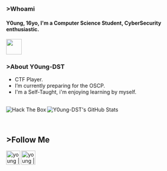 ### >Whoami

#### Y0ung, 16yo, I'm a Computer Science Student, CyberSecurity enthusiastic.

<img width="42px" src="https://media.discordapp.net/attachments/635278809741918218/779662771591446558/b.gif">

### >About Y0ung-DST

- CTF Player.
- I’m currently preparing for the OSCP.
- I'm a Self-Taught, i'm enjoying learning by myself.
<br>
<img align="left" src="http://www.hackthebox.eu/badge/image/252510" alt="Hack The Box">
<img align="left" alt="Y0ung-DST's GitHub Stats" src="https://github-readme-stats.vercel.app/api?username=Y0ung-DST&show_icons=true&theme=tokyonight" />

<br><br>
<h2 align="left">>Follow Me</h2>

[<img align="left" alt="young | Twitter" width="38px" src="https://cdn.jsdelivr.net/npm/simple-icons@v3/icons/twitter.svg" />][twitter]
[<img align="left" alt="young | HTB" width="38px" src="https://forum.hackthebox.eu/uploads/RJZMUY81IQLQ.png" />][HTB]


[HTB]: https://www.hackthebox.eu/profile/252510
[twitter]: https://twitter.com/Y0ung_MA
